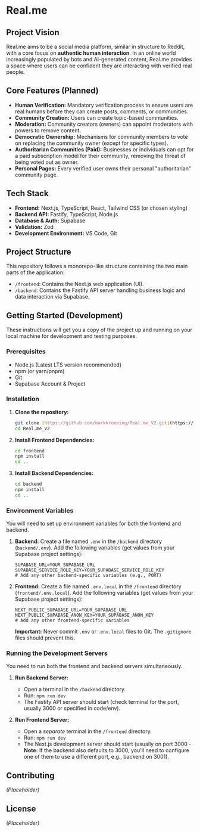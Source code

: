 # Real.me

## Project Vision

Real.me aims to be a social media platform, similar in structure to Reddit, with a core focus on **authentic human interaction**. In an online world increasingly populated by bots and AI-generated content, Real.me provides a space where users can be confident they are interacting with verified real people.

## Core Features (Planned)

* **Human Verification:** Mandatory verification process to ensure users are real humans before they can create posts, comments, or communities.
* **Community Creation:** Users can create topic-based communities.
* **Moderation:** Community creators (owners) can appoint moderators with powers to remove content.
* **Democratic Ownership:** Mechanisms for community members to vote on replacing the community owner (except for specific types).
* **Authoritarian Communities (Paid):** Businesses or individuals can opt for a paid subscription model for their community, removing the threat of being voted out as owner.
* **Personal Pages:** Every verified user owns their personal "authoritarian" community page.

## Tech Stack

* **Frontend:** Next.js, TypeScript, React, Tailwind CSS (or chosen styling)
* **Backend API:** Fastify, TypeScript, Node.js
* **Database & Auth:** Supabase
* **Validation:** Zod
* **Development Environment:** VS Code, Git

## Project Structure

This repository follows a monorepo-like structure containing the two main parts of the application:

* `/frontend`: Contains the Next.js web application (UI).
* `/backend`: Contains the Fastify API server handling business logic and data interaction via Supabase.

## Getting Started (Development)

These instructions will get you a copy of the project up and running on your local machine for development and testing purposes.

### Prerequisites

* Node.js (Latest LTS version recommended)
* npm (or yarn/pnpm)
* Git
* Supabase Account & Project

### Installation

1.  **Clone the repository:**
    ```bash
    git clone [https://github.com/markkroening/Real.me_V2.git](https://github.com/markkroening/Real.me_V2.git)
    cd Real.me_V2
    ```
2.  **Install Frontend Dependencies:**
    ```bash
    cd frontend
    npm install
    cd ..
    ```
3.  **Install Backend Dependencies:**
    ```bash
    cd backend
    npm install
    cd ..
    ```

### Environment Variables

You will need to set up environment variables for both the frontend and backend.

1.  **Backend:** Create a file named `.env` in the `/backend` directory (`backend/.env`). Add the following variables (get values from your Supabase project settings):
    ```env
    SUPABASE_URL=YOUR_SUPABASE_URL
    SUPABASE_SERVICE_ROLE_KEY=YOUR_SUPABASE_SERVICE_ROLE_KEY
    # Add any other backend-specific variables (e.g., PORT)
    ```
2.  **Frontend:** Create a file named `.env.local` in the `/frontend` directory (`frontend/.env.local`). Add the following variables (get values from your Supabase project settings):
    ```env
    NEXT_PUBLIC_SUPABASE_URL=YOUR_SUPABASE_URL
    NEXT_PUBLIC_SUPABASE_ANON_KEY=YOUR_SUPABASE_ANON_KEY
    # Add any other frontend-specific variables
    ```
    **Important:** Never commit `.env` or `.env.local` files to Git. The `.gitignore` files should prevent this.

### Running the Development Servers

You need to run both the frontend and backend servers simultaneously.

1.  **Run Backend Server:**
    * Open a terminal in the `/backend` directory.
    * Run: `npm run dev`
    * The Fastify API server should start (check terminal for the port, usually 3000 or specified in code/env).

2.  **Run Frontend Server:**
    * Open a *separate* terminal in the `/frontend` directory.
    * Run: `npm run dev`
    * The Next.js development server should start (usually on port 3000 - **Note:** If the backend also defaults to 3000, you'll need to configure one of them to use a different port, e.g., backend on 3001).

## Contributing

*(Placeholder)*

## License

*(Placeholder)*
